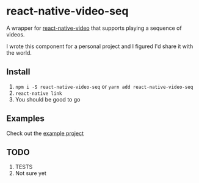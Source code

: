 # react-native-video-seq
A wrapper for [react-native-video](https://github.com/react-native-community/react-native-video) that supports playing a sequence of videos.

I wrote this component for a personal project and I figured I'd share it with the world.

## Install
1. `npm i -S react-native-video-seq` or `yarn add react-native-video-seq`
2. `react-native link`
3. You should be good to go

## Examples
Check out the [example project](https://github.com/poffdeluxe/react-native-video-seq)

## TODO
1. TESTS
2. Not sure yet
